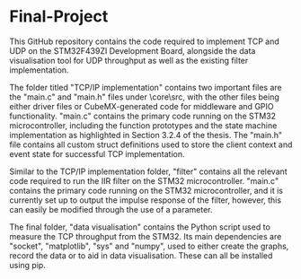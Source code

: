 # Final-Project

This GitHub repository contains the code required to implement TCP and UDP on the STM32F439ZI Development Board, alongside the data visualisation tool for UDP throughput as well as the existing filter implementation. 


The folder titled "TCP/IP implementation" contains two important files are the "main.c" and "main.h" files under \core\src, with the other files being either driver files or CubeMX-generated code for middleware and GPIO functionality.  "main.c" contains the primary code running on the STM32 microcontroller, including the function prototypes and the state machine implementation as highlighted in Section 3.2.4 of the thesis. The "main.h" file contains all custom struct definitions used to store the client context and event state for successful TCP implementation. 

Similar to the TCP/IP implementation folder, "filter" contains all the relevant code required to run the IIR filter on the STM32 microcontroller. "main.c" contains the primary code running on the STM32 microcontroller, and it is currently set up to output the impulse response of the filter, however, this can easily be modified through the use of a parameter. 

The final folder, "data visualisation" contains the Python script used to measure the TCP throughput from the STM32. Its main dependencies are "socket", "matplotlib", "sys" and "numpy", used to either create the graphs, record the data or to aid in data visualisation. These can all be installed using pip.  
